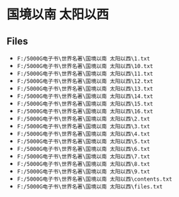 # 国境以南 太阳以西

## Files

- `F:/5000G电子书\世界名著\国境以南 太阳以西\1.txt`
- `F:/5000G电子书\世界名著\国境以南 太阳以西\10.txt`
- `F:/5000G电子书\世界名著\国境以南 太阳以西\11.txt`
- `F:/5000G电子书\世界名著\国境以南 太阳以西\12.txt`
- `F:/5000G电子书\世界名著\国境以南 太阳以西\13.txt`
- `F:/5000G电子书\世界名著\国境以南 太阳以西\14.txt`
- `F:/5000G电子书\世界名著\国境以南 太阳以西\15.txt`
- `F:/5000G电子书\世界名著\国境以南 太阳以西\16.txt`
- `F:/5000G电子书\世界名著\国境以南 太阳以西\2.txt`
- `F:/5000G电子书\世界名著\国境以南 太阳以西\3.txt`
- `F:/5000G电子书\世界名著\国境以南 太阳以西\4.txt`
- `F:/5000G电子书\世界名著\国境以南 太阳以西\5.txt`
- `F:/5000G电子书\世界名著\国境以南 太阳以西\6.txt`
- `F:/5000G电子书\世界名著\国境以南 太阳以西\7.txt`
- `F:/5000G电子书\世界名著\国境以南 太阳以西\8.txt`
- `F:/5000G电子书\世界名著\国境以南 太阳以西\9.txt`
- `F:/5000G电子书\世界名著\国境以南 太阳以西\contents.txt`
- `F:/5000G电子书\世界名著\国境以南 太阳以西\files.txt`

